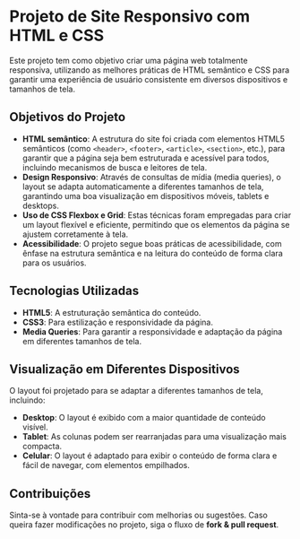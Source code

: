 # Projeto de Site Responsivo com HTML e CSS

Este projeto tem como objetivo criar uma página web totalmente responsiva, utilizando as melhores práticas de HTML semântico e CSS para garantir uma experiência de usuário consistente em diversos dispositivos e tamanhos de tela.

## Objetivos do Projeto

- **HTML semântico**: A estrutura do site foi criada com elementos HTML5 semânticos (como `<header>`, `<footer>`, `<article>`, `<section>`, etc.), para garantir que a página seja bem estruturada e acessível para todos, incluindo mecanismos de busca e leitores de tela.
- **Design Responsivo**: Através de consultas de mídia (media queries), o layout se adapta automaticamente a diferentes tamanhos de tela, garantindo uma boa visualização em dispositivos móveis, tablets e desktops.
- **Uso de CSS Flexbox e Grid**: Estas técnicas foram empregadas para criar um layout flexível e eficiente, permitindo que os elementos da página se ajustem corretamente à tela.
- **Acessibilidade**: O projeto segue boas práticas de acessibilidade, com ênfase na estrutura semântica e na leitura do conteúdo de forma clara para os usuários.

## Tecnologias Utilizadas

- **HTML5**: A estruturação semântica do conteúdo.
- **CSS3**: Para estilização e responsividade da página.
- **Media Queries**: Para garantir a responsividade e adaptação da página em diferentes tamanhos de tela.

## Visualização em Diferentes Dispositivos

O layout foi projetado para se adaptar a diferentes tamanhos de tela, incluindo:

- **Desktop**: O layout é exibido com a maior quantidade de conteúdo visível.
- **Tablet**: As colunas podem ser rearranjadas para uma visualização mais compacta.
- **Celular**: O layout é adaptado para exibir o conteúdo de forma clara e fácil de navegar, com elementos empilhados.

## Contribuições

Sinta-se à vontade para contribuir com melhorias ou sugestões. Caso queira fazer modificações no projeto, siga o fluxo de **fork & pull request**.
